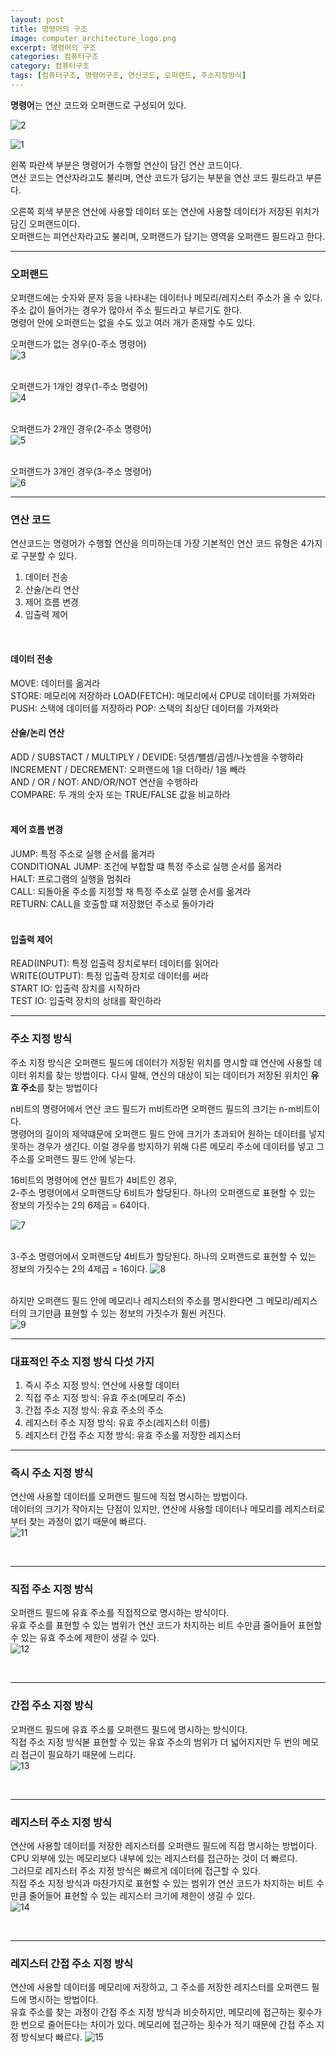 ```yaml
---
layout: post
title: 명령어의 구조
image: computer_architecture_logo.png
excerpt: 명령어의 구조
categories: 컴퓨터구조
category: 컴퓨터구조
tags: [컴퓨터구조, 명령어구조, 연산코드, 오퍼랜드, 주소지정방식]
---
```


**명령어**는 연산 코드와 오퍼랜드로 구성되어 있다.  

![2](https://github.com/DaYoung-woo/DaYoung-woo.github.io/assets/131967254/23efc2a6-7e3c-4838-ab85-8d0fd9bdfa79)  

![1](https://github.com/DaYoung-woo/DaYoung-woo.github.io/assets/131967254/afb217ae-27a8-4ee9-a2f4-99124e901143)  


왼쪽 파란색 부분은 명령어가 수행할 연산이 담긴 연산 코드이다.  
연산 코드는 연산자라고도 불리며, 연산 코드가 담기는 부분을 연산 코드 필드라고 부른다.  

오른쪽 회색 부분은 연산에 사용할 데이터 또는 연산에 사용할 데이터가 저장된 위치가 담긴 오퍼랜드이다.  
오퍼랜드는 피연산자라고도 불리며, 오퍼랜드가 담기는 영역을 오퍼랜드 필드라고 한다.  

---

### 오퍼랜드
오퍼랜드에는 숫자와 문자 등을 나타내는 데이터나 메모리/레지스터 주소가 올 수 있다.  
주소 값이 들어가는 경우가 많아서 주소 필드라고 부르기도 한다.  
명령어 안에 오퍼랜드는 없을 수도 있고 여러 개가 존재할 수도 있다.  

오퍼랜드가 없는 경우(0-주소 명령어)  
![3](https://github.com/DaYoung-woo/DaYoung-woo.github.io/assets/131967254/ef2c719d-70e4-494a-97f9-5d58eccee4ad)  
<br/>

오퍼랜드가 1개인 경우(1-주소 명령어)  
![4](https://github.com/DaYoung-woo/DaYoung-woo.github.io/assets/131967254/993df9ba-99b7-40f7-99de-03d864daabc2)  
<br/>

오퍼랜드가 2개인 경우(2-주소 명령어)  
![5](https://github.com/DaYoung-woo/DaYoung-woo.github.io/assets/131967254/19124ee5-11a7-4227-b43e-ab5757e475a9)  
<br/>

오퍼랜드가 3개인 경우(3-주소 명령어)  
![6](https://github.com/DaYoung-woo/DaYoung-woo.github.io/assets/131967254/0f75f166-73aa-41e3-bcff-e1d4078793bd)  

---

### 연산 코드 
연산코드는 명령어가 수행할 연산을 의미하는데 가장 기본적인 연산 코드 유형은 4가지로 구분할 수 있다.  

1. 데이터 전송  
2. 산술/논리 연산  
3. 제어 흐름 변경  
4. 입출력 제어  
<br/>

#### 데이터 전송
MOVE: 데이터를 옮겨라  
STORE: 메모리에 저장하라
LOAD(FETCH): 메모리에서 CPU로 데이터를 가져와라
PUSH: 스택에 데이터를 저장하라
POP: 스택의 최상단 데이터를 가져와라
<br/>

#### 산술/논리 연산
ADD / SUBSTACT / MULTIPLY / DEVIDE: 덧셈/뺄셈/곱셈/나눗셈을 수행하라  
INCREMENT / DECREMENT: 오퍼랜드에 1을 더하라/ 1을 빼라  
AND / OR / NOT: AND/OR/NOT 연산을 수행하라  
COMPARE: 두 개의 숫자 또는 TRUE/FALSE 값을 비교하라  
<br/>

#### 제어 흐름 변경
JUMP: 특정 주소로 실행 순서를 옮겨라  
CONDITIONAL JUMP: 조건에 부합할 떄 특정 주소로 실행 순서를 옮겨라  
HALT: 프로그램의 실행을 멈춰라  
CALL: 되돌아올 주소를 지정할 채 특정 주소로 실행 순서를 옮겨라  
RETURN: CALL을 호출할 떄 저장했던 주소로 돌아가라  
<br/>

#### 입출력 제어
READ(INPUT): 특정 입출력 장치로부터 데이터를 읽어라  
WRITE(OUTPUT): 특정 입출력 장치로 데이터를 써라  
START IO: 입출력 장치를 시작하라  
TEST IO: 입출력 장치의 상태를 확인하라  

---

### 주소 지정 방식
주소 지정 방식은 오퍼랜드 필드에 데이터가 저장된 위치를 명시할 떄 연산에 사용할 데이터 위치를 찾는 방법이다.
다시 말해, 연산의 대상이 되는 데이터가 저장된 위치인 **유효 주소**를 찾는 방법이다

n비트의 명령어에서 연산 코드 필드가 m비트라면 오퍼랜드 필드의 크기는 n-m비트이다.  
명령어의 길이의 제약떄문에 오퍼랜드 필드 안에 크기가 초과되어 원하는 데이터를 넣지 못하는 경우가 생긴다.
이럴 경우를 방지하기 위해 다른 메모리 주소에 데이터를 넣고 그 주소를 오퍼랜드 필드 안에 넣는다.

16비트의 명령어에 연산 필트가 4비트인 경우,   
2-주소 명령어에서 오퍼랜드당 6비트가 할당된다.
하나의 오퍼랜드로 표현할 수 있는 정보의 가짓수는 2의 6제곱 = 64이다.

![7](https://github.com/DaYoung-woo/DaYoung-woo.github.io/assets/131967254/e6a04964-2699-448e-9a5e-eb64a0ae5381)  
<br />

3-주소 명령어에서 오퍼랜드당 4비트가 할당된다.
하나의 오퍼랜드로 표현할 수 있는 정보의 가짓수는 2의 4제곱 = 16이다.
![8](https://github.com/DaYoung-woo/DaYoung-woo.github.io/assets/131967254/439e456e-e3c0-414b-a650-db4b60c8c9d2)  
<br />

하지만 오퍼랜드 필드 안에 메모리나 레지스터의 주소를 명시한다면 그 메모리/레지스터의 크기만큼 표현할 수 있는 정보의 가짓수가 훨씬 커진다.  
![9](https://github.com/DaYoung-woo/DaYoung-woo.github.io/assets/131967254/16bea784-2c3e-4da9-865a-f43ac87846f7)  

---

### 대표적인 주소 지정 방식 다섯 가지
1. 즉시 주소 지정 방식: 연산에 사용할 데이터  
2. 직접 주소 지정 방식: 유효 주소(메모리 주소)  
3. 간접 주소 지정 방식: 유효 주소의 주소  
4. 레지스터 주소 지정 방식: 유효 주소(레지스터 이름)
5. 레지스터 간접 주소 지정 방식: 유효 주소룰 저장한 레지스터

---

### 즉시 주소 지정 방식
연산에 사용할 데이터를 오퍼랜드 필드에 직접 명시하는 방법이다.  
데이터의 크기가 작아지는 단점이 있지만, 연산에 사용할 데이터나 메모리를 레지스터로부터 찾는 과정이 없기 때문에 빠르다.  
![11](https://github.com/DaYoung-woo/DaYoung-woo.github.io/assets/131967254/d19ce938-f800-4764-b8d6-77339f127008)  

<br />

---

### 직접 주소 지정 방식
오퍼랜드 필드에 유효 주소를 직접적으로 명시하는 방식이다.  
유효 주소를 표현할 수 있는 범위가 연산 코드가 차지하는 비트 수만큼 줄어들어 표현할 수 있는 유효 주소에 제한이 생길 수 있다.  
![12](https://github.com/DaYoung-woo/DaYoung-woo.github.io/assets/131967254/41215c0e-a1b4-47a7-8300-a5b02737cbe3)  

<br />

---

### 간접 주소 지정 방식
오퍼랜드 필드에 유효 주소를 오퍼랜드 필드에 명시하는 방식이다.  
직접 주소 지정 방식볻 표현할 수 있는 유효 주소의 범위가 더 넓어지지만 두 번의 메모리 접근이 필요하기 때문에 느리다.  
![13](https://github.com/DaYoung-woo/DaYoung-woo.github.io/assets/131967254/fa383933-82b0-46c7-8011-92f250863934)   

<br /> 

---

### 레지스터 주소 지정 방식
연산에 사용할 데이터를 저장한 레지스터를 오퍼랜드 필드에 직접 명시하는 방법이다.  
CPU 외부에 있는 메모리보다 내부에 있는 레지스터를 접근하는 것이 더 빠르다.  
그러므로 레지스터 주소 지정 방식은 빠르게 데이터에 접근할 수 있다.  
직접 주소 지정 방식과 마찬가지로 표현할 수 있는 범위가 연산 코드가 차지하는 비트 수만큼 줄어들어 표현할 수 있는 레지스터 크기에 제한이 생길 수 있다.  
![14](https://github.com/DaYoung-woo/DaYoung-woo.github.io/assets/131967254/bb1fbd67-1cba-400e-9e3c-02ee0febc23a)  

<br /> 

---

### 레지스터 간접 주소 지정 방식
연산에 사용할 데이터를 메모리에 저장하고, 그 주소를 저장한 레지스터를 오퍼랜드 필드에 명시하는 방법이다.  
유효 주소를 찾는 과정이 간접 주소 지정 방식과 비슷하지만, 메모리에 접근하는 횟수가 한 번으로 줄어든다는 차이가 있다.
메모리에 접근하는 횟수가 적기 때문에 간접 주소 지정 방식보다 빠르다.
![15](https://github.com/DaYoung-woo/DaYoung-woo.github.io/assets/131967254/9e953319-bbbb-42d3-95e8-c9704aa73610)  

<br /> 

